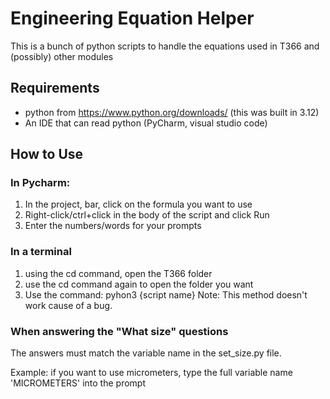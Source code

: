 # Engineering Equation Helper
This is a bunch of python scripts to handle the equations used in T366 and (possibly) other modules

## Requirements
- python from https://www.python.org/downloads/
  (this was built in 3.12)
- An IDE that can read python (PyCharm, visual studio code)

## How to Use

### In Pycharm:
1. In the project, bar, click on the formula you want to use
2. Right-click/ctrl+click in the body of the script and click Run
3. Enter the numbers/words for your prompts

### In a terminal
1. using the cd command, open the T366 folder
2. use the cd command again to open the folder you want
2. Use the command: pyhon3 {script name}
Note: This method doesn't work cause of a bug.

### When answering the "What size" questions
The answers must match the variable name in the set_size.py file. 

Example: if you want to use micrometers, type the full variable name 'MICROMETERS' into the prompt
